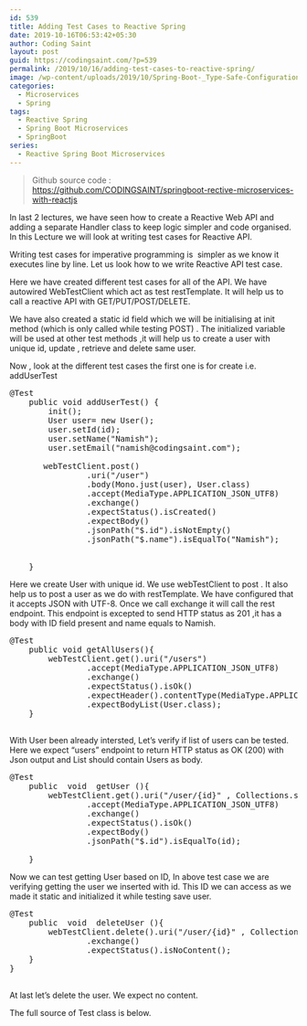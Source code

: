 ```yaml
---
id: 539
title: Adding Test Cases to Reactive Spring
date: 2019-10-16T06:53:42+05:30
author: Coding Saint
layout: post
guid: https://codingsaint.com/?p=539
permalink: /2019/10/16/adding-test-cases-to-reactive-spring/
image: /wp-content/uploads/2019/10/Spring-Boot-_Type-Safe-Configuration-Properties.png
categories:
  - Microservices
  - Spring
tags:
  - Reactive Spring
  - Spring Boot Microservices
  - SpringBoot
series:
  - Reactive Spring Boot Microservices
---
```

> Github source code :  
> <a href="https://github.com/CODINGSAINT/springboot-rective-microservices-with-reactjs" rel="nofollow">https://github.com/CODINGSAINT/springboot-rective-microservices-with-reactjs</a>

In last 2 lectures, we have seen how to create a Reactive Web API and adding a separate Handler class to keep logic simpler and code organised. In this Lecture we will look at writing test cases for Reactive API.

Writing test cases for imperative programming is  simpler as we know it executes line by line. Let us look how to we write Reactive API test case.

Here we have created different test cases for all of the API. We have autowired WebTestClient which act as test restTemplate. It will help us to call a reactive API with GET/PUT/POST/DELETE.

We have also created a static id field which we will be initialising at init method (which is only called while testing POST) . The initialized variable will be used at other test methods ,it will help us to create a user with unique id, update , retrieve and delete same user.

Now , look at the different test cases the first one is for create i.e. addUserTest

<pre class="prettyprint linenums java">@Test
    public void addUserTest() {
        init();
        User user= new User();
        user.setId(id);
        user.setName("Namish");
        user.setEmail("namish@codingsaint.com");

       webTestClient.post()
                .uri("/user")
                .body(Mono.just(user), User.class)
                .accept(MediaType.APPLICATION_JSON_UTF8)
                .exchange()
                .expectStatus().isCreated()
                .expectBody()
                .jsonPath("$.id").isNotEmpty()
                .jsonPath("$.name").isEqualTo("Namish");


    }
</pre>

Here we create User with unique id. We use webTestClient to post . It also help us to post a user as we do with restTemplate. We have configured that it accepts JSON with UTF-8. Once we call exchange it will call the rest endpoint. This endpoint is excepted to send HTTP status as 201 ,it has a body with ID field present and name equals to Namish.

<pre class="prettyprint linenums java">@Test
    public void getAllUsers(){
        webTestClient.get().uri("/users")
                .accept(MediaType.APPLICATION_JSON_UTF8)
                .exchange()
                .expectStatus().isOk()
                .expectHeader().contentType(MediaType.APPLICATION_JSON_UTF8)
                .expectBodyList(User.class);
    }

</pre>

With User been already intersted, Let&#8217;s verify if list of users can be tested. Here we expect &#8220;users&#8221; endpoint to return HTTP status as OK (200) with Json output and List should contain Users as body.

<pre class="prettyprint linenums java">@Test
    public  void  getUser (){
        webTestClient.get().uri("/user/{id}" , Collections.singletonMap("id" ,id))
                .accept(MediaType.APPLICATION_JSON_UTF8)
                .exchange()
                .expectStatus().isOk()
                .expectBody()
                .jsonPath("$.id").isEqualTo(id);

    }
</pre>

Now we can test getting User based on ID, In above test case we are verifying getting the user we inserted with id. This ID we can access as we made it static and initialized it while testing save user.

<pre class="prettyprint linenum java">@Test
    public  void  deleteUser (){
        webTestClient.delete().uri("/user/{id}" , Collections.singletonMap("id" ,id))
                .exchange()
                .expectStatus().isNoContent();
    }
}

</pre>

At last let&#8217;s delete the user. We expect no content.

The full source of Test class is below.

<div class="gist-oembed" data-gist="9f74943e83fa55533d6ac526a3713586.json" data-ts="8">
</div>